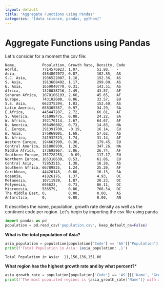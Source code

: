 ```yaml
---
layout: default
titla: "Aggregate Functions using Pandas"
categories: "[data science, pandas, python]"
---
```


# Aggregate Functions using Pandas

Let's consider for a moment the csv file:

```csv
Name,            Population, Growth Rate, Density, Code
World,           7714576923, 1.07,        51.80,   -
Asia,            4584807072, 0.87,        102.85,  AS
S.C. Asia,       1986522007, 1.18,        192.36,  AS
S. Asia,         1913668492, 1.17,        299.00,  AS
E. Asia,         1659040770, 0.31,        143.51,  AS
Africa,          1320038716, 2.49,        43.57,   AF
Saharan Africa,  1078106193, 2.66,        45.65,   AF
Europe,          743102600,  0.06,        33.57,   EU
S.E. Asia,       662375294,  1.03,        152.60,  AS
Latin America,   658305557,  0.97,        34.29,   SA
E.Africa,        445447287,  2.72,        66.81,   AF
S. America,      431998475,  0.88,        24.22,   SA
W. Africa,       392176114,  2.67,        64.67,   AF
N. America,      366496802,  0.73,        14.83,   NA
E. Europe,       291391709,  -0.19,       16.14,   EU
W. Asia,         276869001,  1.68,        57.62,   AS
N. Africa,       241932523,  1.74,        31.14,   AF
Western Europe,  194663999,  0.30,        179.45,  EU
Central America, 181886939,  1.26,        347.26,  NA
Middle Africa,   173692967,  3.06,        26.74,   AF
Southern Europe, 151728253,  -0.09,       117.17,  EU
Northern Europe, 105318639,  0.53,        61.86,   EU
Central Asia,    72853515,   1.38,        18.20,   AS
Southern Africa, 66789825,   1.24,        25.20,   AF
Caribbean,       44420143,   0.60,        16.13,   SA
Oceania,         41826176,   1.37,        4.93,    OC
Melanesia,       10711929,   1.87,        20.23,   OC
Polynesia,       696623,     0.73,        86.11,   OC
Micronesia,      536579,     0.86,        766.54,  OC
The Middle East, 0,          0.00,        0.00,    AS
Antarctica,      0,          0.00,        0.00,    AN
```

It describes the name, population, growth rate density as well as the continent code per region. Let's begin by importing the csv file using panda

```python
import pandas as pd
population = pd.read_csv('population.csv', keep_default_na=False)
```

**What is the total population of Asia?**
```python
asia_population = population[population['Code'] == 'AS']["Population"].sum()
print(f'Total Population in Asia: {asia_population: ,}')

```
```
Total Population in Asia:  11,156,136,151.00
```


**What region has the highest growth rate and by what percent?***
```python
asia_growth_rate = population[population['Code'] == 'AS'][['Name', 'Growth Rate']].max()
print(f'The most populated regions is {asia_growth_rate["Name"]} with a population of {asia_growth_rate['Growth Rate']: ,.2f}%')

```
```

```
